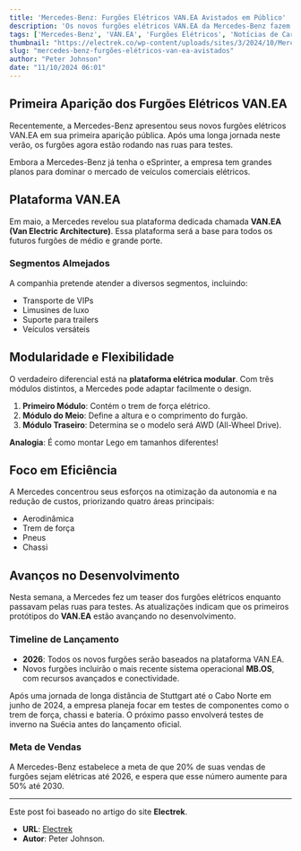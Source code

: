 ```yaml
---
title: 'Mercedes-Benz: Furgões Elétricos VAN.EA Avistados em Público'
description: 'Os novos furgões elétricos VAN.EA da Mercedes-Benz fazem sua primeira aparição pública, marcando um avanço significativo na mobilidade elétrica.'
tags: ['Mercedes-Benz', 'VAN.EA', 'Furgões Elétricos', 'Notícias de Carros Elétricos']
thumbnail: "https://electrek.co/wp-content/uploads/sites/3/2024/10/Mercedes-first-electric-vans-spotted.jpeg?quality=82&strip=all&w=1400"
slug: "mercedes-benz-furgões-elétricos-van-ea-avistados"
author: "Peter Johnson"
date: "11/10/2024 06:01"
---
```


## Primeira Aparição dos Furgões Elétricos VAN.EA

Recentemente, a Mercedes-Benz apresentou seus novos furgões elétricos VAN.EA em sua primeira aparição pública. Após uma longa jornada neste verão, os furgões agora estão rodando nas ruas para testes.

Embora a Mercedes-Benz já tenha o eSprinter, a empresa tem grandes planos para dominar o mercado de veículos comerciais elétricos.

## Plataforma VAN.EA

Em maio, a Mercedes revelou sua plataforma dedicada chamada **VAN.EA (Van Electric Architecture)**. Essa plataforma será a base para todos os futuros furgões de médio e grande porte. 

### Segmentos Almejados

A companhia pretende atender a diversos segmentos, incluindo:
- Transporte de VIPs
- Limusines de luxo
- Suporte para trailers
- Veículos versáteis

## Modularidade e Flexibilidade

O verdadeiro diferencial está na **plataforma elétrica modular**. Com três módulos distintos, a Mercedes pode adaptar facilmente o design. 

1. **Primeiro Módulo**: Contém o trem de força elétrico.
2. **Módulo do Meio**: Define a altura e o comprimento do furgão.
3. **Módulo Traseiro**: Determina se o modelo será AWD (All-Wheel Drive).

**Analogia**: É como montar Lego em tamanhos diferentes!

## Foco em Eficiência

A Mercedes concentrou seus esforços na otimização da autonomia e na redução de custos, priorizando quatro áreas principais:
- Aerodinâmica
- Trem de força
- Pneus
- Chassi

## Avanços no Desenvolvimento

Nesta semana, a Mercedes fez um teaser dos furgões elétricos enquanto passavam pelas ruas para testes. As atualizações indicam que os primeiros protótipos do **VAN.EA** estão avançando no desenvolvimento.

### Timeline de Lançamento

- **2026**: Todos os novos furgões serão baseados na plataforma VAN.EA.
- Novos furgões incluirão o mais recente sistema operacional **MB.OS**, com recursos avançados e conectividade.

Após uma jornada de longa distância de Stuttgart até o Cabo Norte em junho de 2024, a empresa planeja focar em testes de componentes como o trem de força, chassi e bateria. O próximo passo envolverá testes de inverno na Suécia antes do lançamento oficial.

### Meta de Vendas

A Mercedes-Benz estabelece a meta de que 20% de suas vendas de furgões sejam elétricas até 2026, e espera que esse número aumente para 50% até 2030.

---

Este post foi baseado no artigo do site **Electrek**.
- **URL**: [Electrek](https://electrek.co/2024/10/10/mercedes-first-van-ea-electric-vans-spotted-public-new-teaser/)
- **Autor**: Peter Johnson.